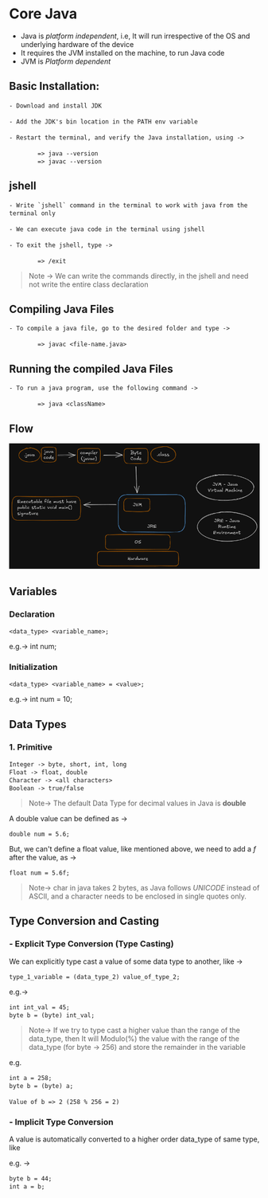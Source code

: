 # Core Java

- Java is $platform$ $independent$, i.e, It will run irrespective of the OS and underlying hardware of the device
- It requires the JVM installed on the machine, to run Java code
- JVM is $Platform$ $dependent$


## Basic Installation:
    - Download and install JDK 
    
    - Add the JDK's bin location in the PATH env variable
    
    - Restart the terminal, and verify the Java installation, using ->
        
            => java --version  
            => javac --version
        
        
## jshell

    - Write `jshell` command in the terminal to work with java from the terminal only

    - We can execute java code in the terminal using jshell

    - To exit the jshell, type ->

            => /exit  

>Note -> We can write the commands directly, in the jshell and need not write the entire class declaration  


## Compiling Java Files

    - To compile a java file, go to the desired folder and type ->

            => javac <file-name.java>

## Running the compiled Java Files

    - To run a java program, use the following command ->

            => java <className> 

## Flow
![Code Flow](resources\java_flow.png)

## Variables

### Declaration

    <data_type> <variable_name>;

e.g.->  int num;

### Initialization

    <data_type> <variable_name> = <value>;

e.g.-> int num = 10;


## Data Types

### 1. Primitive

    Integer -> byte, short, int, long
    Float -> float, double
    Character -> <all characters>
    Boolean -> true/false

>Note-> The default Data Type for decimal values in Java is **double**

A double value can be defined as ->

    double num = 5.6;

But, we can't define a float value, like mentioned above, we need to add a *f* after the value, as ->

    float num = 5.6f;


>Note-> char in java takes 2 bytes, as Java follows *UNICODE* instead of ASCII, and a character needs to be enclosed in single quotes only.


## Type Conversion and Casting

### - Explicit Type Conversion (Type Casting)

We can explicitly type cast a value of some data type to another, like ->

    type_1_variable = (data_type_2) value_of_type_2;

e.g.-> 

    int int_val = 45;
    byte b = (byte) int_val;

>Note-> If we try to type cast a higher value than the range of the data_type, then It will Modulo(%) the value with the range of the data_type (for byte -> 256) and store the remainder in the variable

e.g.

    int a = 258;
    byte b = (byte) a; 

    Value of b => 2 (258 % 256 = 2)
    

### - Implicit Type Conversion

A value is automatically converted to a higher order data_type of same type, like

e.g. ->

    byte b = 44;
    int a = b;
